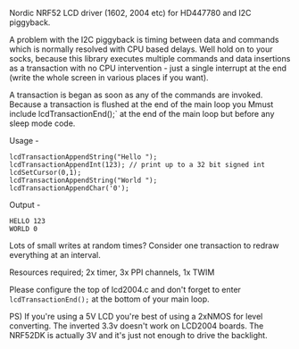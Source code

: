 Nordic NRF52 LCD driver (1602, 2004 etc) for HD447780 and I2C piggyback.

A problem with the I2C piggyback is timing between data and commands which is normally resolved
with CPU based delays. Well hold on to your socks, because this library executes multiple commands
and data insertions as a transaction with no CPU intervention - just a single interrupt at the end 
(write the whole screen in various places if you want).

A transaction is began as soon as any of the commands are invoked. Because a transaction is flushed at 
the end of the main loop you Mmust include lcdTransactionEnd();` at the end of the main loop 
but before any sleep mode code. 

Usage -

```
lcdTransactionAppendString("Hello ");
lcdTransactionAppendInt(123); // print up to a 32 bit signed int
lcdSetCursor(0,1);
lcdTransactionAppendString("World ");
lcdTransactionAppendChar('0');
```

Output -

```
HELLO 123
WORLD 0
```

Lots of small writes at random times? Consider one transaction to redraw everything at an interval.

Resources required; 2x timer, 3x PPI channels, 1x TWIM

Please configure the top of lcd2004.c and don't forget to enter `lcdTransactionEnd();` at the 
bottom of your main loop.

PS) If you're using a 5V LCD you're best of using a 2xNMOS for level converting. The inverted 3.3v 
doesn't work on LCD2004 boards. The NRF52DK is actually 3V and it's just not enough to drive the backlight.
